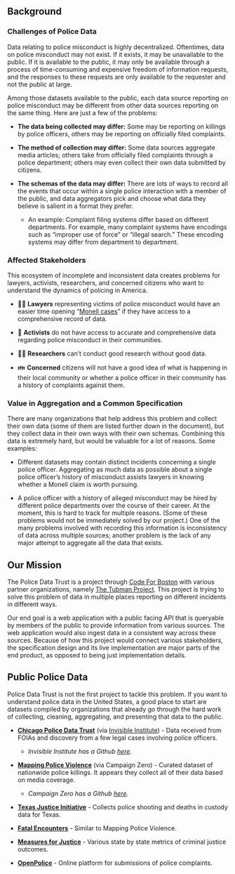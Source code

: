 ## Background

### Challenges of Police Data

Data relating to police misconduct is highly decentralized. Oftentimes, data on police misconduct may not exist. If it exists, it may be unavailable to the public. If it is available to the public, it may only be available through a process of time-consuming and expensive freedom of information requests, and the responses to these requests are only available to the requester and not the public at large.

Among those datasets available to the public, each data source reporting on police misconduct may be different from other data sources reporting on the same thing. Here are just a few of the problems:

- **The data being collected may differ:** Some may be reporting on killings by police officers, others may be reporting on officially filed complaints.

- **The method of collection may differ:** Some data sources aggregate media articles; others take from officially filed complaints through a police department; others may even collect their own data submitted by citizens.

- **The schemas of the data may differ:** There are lots of ways to record all the events that occur within a single police interaction with a member of the public, and data aggregators pick and choose what data they believe is salient in a format they prefer.

    - An example: Complaint filing systems differ based on different departments. For example, many complaint systems have encodings such as “improper use of force” or “illegal search.” These encoding systems may differ from department to department.

### Affected Stakeholders

This ecosystem of incomplete and inconsistent data creates problems for lawyers, activists, researchers, and concerned citizens who want to understand the dynamics of policing in America.

- 👩‍⚖️ **Lawyers** representing victims of police misconduct would have an easier time opening “[Monell cases](https://www.lawfareblog.com/municipal-liability-police-misconduct-lawsuits)” if they have access to a comprehensive record of data.

- 💪 **Activists** do not have access to accurate and comprehensive data regarding police misconduct in their communities.

- 🧑‍🔬 **Researchers** can’t conduct good research without good data.

- 👪 **Concerned** citizens will not have a good idea of what is happening in their local community or whether a police officer in their community has a history of complaints against them.

### Value in Aggregation and a Common Specification

There are many organizations that help address this problem and collect their own data (some of them are listed further down in the document), but they collect data in their own ways with their own schemas. Combining this data is extremely hard, but would be valuable for a lot of reasons. Some examples:

- Different datasets may contain distinct incidents concerning a single police officer. Aggregating as much data as possible about a single police officer’s history of misconduct assists lawyers in knowing whether a Monell claim is worth pursuing.

- A police officer with a history of alleged misconduct may be hired by different police departments over the course of their career. At the moment, this is hard to track for multiple reasons. (Some of these problems would not be immediately solved by our project.) One of the many problems involved with recording this information is inconsistency of data across multiple sources; another problem is the lack of any major attempt to aggregate all the data that exists.

## Our Mission

The Police Data Trust is a project through [Code For Boston](https://www.codeforboston.org/) with various partner organizations, namely [The Tubman Project](https://tubmanproject.com). This project is trying to solve this problem of data in multiple places reporting on different incidents in different ways.

Our end goal is a web application with a public facing API that is queryable by members of the public to provide information from various sources. The web application would also ingest data in a consistent way across these sources. Because of how this project would connect various stakeholders, the specification design and its live implementation are major parts of the end product, as opposed to being just implementation details.

## Public Police Data

Police Data Trust is not the first project to tackle this problem. If you want to understand police data in the United States, a good place to start are datasets compiled by organizations that already go through the hard work of collecting, cleaning, aggregating, and presenting that data to the public.

- **[Chicago Police Data Trust](https://cpdp.co/)** (via [Invisible Institute](https://invisible.institute/)) - Data received from FOIAs and discovery from a few legal cases involving police officers.

    - _Invisible Institute has a Github [here](https://github.com/invinst/)._

- **[Mapping Police Violence](https://mappingpoliceviolence.org/)** (via Campaign Zero) - Curated dataset of nationwide police killings. It appears they collect all of their data based on media coverage.

    - _Campaign Zero has a Github [here](https://github.com/campaignzero)._

- **[Texas Justice Initiative](https://texasjusticeinitiative.org/)** - Collects police shooting and deaths in custody data for Texas.

- **[Fatal Encounters](https://fatalencounters.org/)** - Similar to Mapping Police Violence.

- **[Measures for Justice](https://measuresforjustice.org/)** - Various state by state metrics of criminal justice outcomes.

- **[OpenPolice](https://openpolice.org/)** - Online platform for submissions of police complaints.
